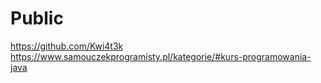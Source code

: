 # Public
https://github.com/Kwi4t3k <br>
https://www.samouczekprogramisty.pl/kategorie/#kurs-programowania-java
